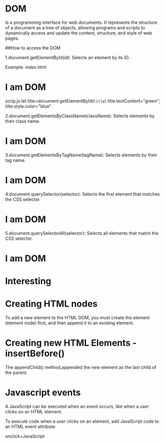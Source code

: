 <h1>DOM</h1>
Is a programming interface for web documents. It represents the structure of a document as a tree of objects, allowing programs and scripts to dynamically access and update the content, structure, and style of web pages.

##How to access the DOM

1.document.getElementById(id): Selects an element by its ID.

Example:
index.html

<!DOCTYPE html>
<html lang="en">
<head>
    <meta charset="UTF-8">
    <meta name="viewport" content="width=device-width, initial-scale=1.0">
    <title>Document</title>
</head>
<body>
    <h1 id ="title">I am DOM</h1>


<script src="script.js"></script>
</body>
</html>

scrip.js
let title=document.getElementById(`title`)
  title.textContent="green";
  title.style.color="blue"

2.document.getElementsByClassName(className): Selects elements by their class name.

<!DOCTYPE html>
<html lang="en">
<head>
    <meta charset="UTF-8">
    <meta name="viewport" content="width=device-width, initial-scale=1.0">
    <title>Document</title>
</head>
<body>
    <h1 class="title">I am DOM</h1>


<script>
    let title=document.getElementsByClassName(`title`)[0];
  title.textContent="Yellow";
  title.style.color="blue"
</script>
</body>
</html>


3.document.getElementsByTagName(tagName): Selects elements by their tag name.

<!DOCTYPE html>
<html lang="en">
<head>
    <meta charset="UTF-8">
    <meta name="viewport" content="width=device-width, initial-scale=1.0">
    <title>Document</title>
</head>
<body>
    <h1>I am DOM</h1>


<script>
    let title=getElementsByTagName(`h1`)[0];
  title.textContent="Yellow";
  title.style.color="blue"
</script>
</body>
</html>


4.document.querySelector(selector): Selects the first element that matches the CSS selector.

<!DOCTYPE html>
<html lang="en">
<head>
    <meta charset="UTF-8">
    <meta name="viewport" content="width=device-width, initial-scale=1.0">
    <title>Document</title>
</head>
<body>
    <h1 class="title">I am DOM</h1>


<script>
    document.querySelector(".title").style.backgroundColor = "red";

</script>
</body>
</html>

5.document.querySelectorAll(selector): Selects all elements that match the CSS selector.


<!DOCTYPE html>
<html lang="en">
<head>
    <meta charset="UTF-8">
    <meta name="viewport" content="width=device-width, initial-scale=1.0">
    <title>Document</title>
</head>
<body>
    <h1>I am DOM</h1>
    <h1>Interesting</h1>



<script>
    const title=document.querySelectorAll("h1");
    title.forEach(title => {
        title.style.color = "red";
    });

</script>
</body>
</html>

<h1>Creating HTML nodes</h1>

To add a new element to the HTML DOM, you must create the element (element node) first, and then append it to an existing element.

<script>
const para = document.createElement("p");//code creates a new <p> element
const node = document.createTextNode("This is new.");//To add text to the <p> element, you must create a text node first. This code creates a text node
para.appendChild(node);//Then you must append the text node to the <p> element
const element = document.getElementById("div1");//append the new element to an existing element.


element.appendChild(para);//This code appends the new element to the existing element
</script>

<h1>Creating new HTML Elements - insertBefore()</h1>

The appendChild() method,appended the new element as the last child of the parent.


<h1>Javascript events</h1>

A JavaScript can be executed when an event occurs, like when a user clicks on an HTML element.

To execute code when a user clicks on an element, add JavaScript code to an HTML event attribute:

onclick=JavaScript
